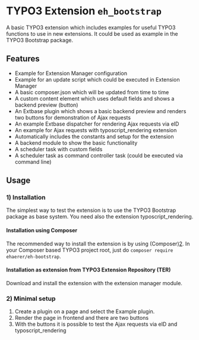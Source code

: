 # TYPO3 Extension ``eh_bootstrap`` 

A basic TYPO3 extension which includes examples for useful TYPO3 functions to use in new extensions.
It could be used as example in the TYPO3 Bootstrap package.

## Features

 - Example for Extension Manager configuration
 - Example for an update script which could be executed in Extension Manager
 - A basic composer.json which will be updated from time to time
 - A custom content element which uses default fields and shows a backend preview (button)
 - An Extbase plugin which shows a basic backend preview and renders two buttons for demonstration of Ajax requests
 - An example Extbase dispatcher for rendering Ajax requests via eID
 - An example for Ajax requests with typoscript_rendering extension
 - Automatically includes the constants and setup for the extension
 - A backend module to show the basic functionality
 - A scheduler task with custom fields
 - A scheduler task as command controller task (could be executed via command line)

## Usage


### 1) Installation

The simplest way to test the extension is to use the TYPO3 Bootstrap package as base system.
You need also the extension typoscript_rendering.

#### Installation using Composer

The recommended way to install the extension is by using (Composer)[2]. In your Composer based TYPO3 project root, just do `composer require ehaerer/eh-bootstrap`. 

#### Installation as extension from TYPO3 Extension Repository (TER)

Download and install the extension with the extension manager module.

### 2) Minimal setup

1) Create a plugin on a page and select the Example plugin.
2) Render the page in frontend and there are two buttons
3) With the buttons it is possible to test the Ajax requests via eID and typoscript_rendering



[1]: https://docs.typo3.org/typo3cms/extensions/news/
[2]: https://getcomposer.org/